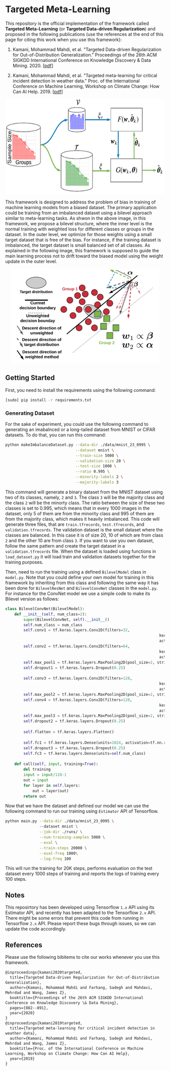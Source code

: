 # Targeted Meta-Learning
This repository is the official implementation of the framework called **Targeted Meta-Learning** (or **Targeted Data-driven Regularization**) and proposed in the following publications (use the references at the end of this page for citing this work when you use this framework):

1. Kamani, Mohammad Mahdi, et al. "Targeted Data-driven Regularization for Out-of-Distribution Generalization." Proceedings of the 26th ACM SIGKDD International Conference on Knowledge Discovery & Data Mining. 2020. [[pdf](https://www.researchgate.net/profile/Mohammad_Mahdi_Kamani/publication/343776852_Targeted_Data-driven_Regularization_for_Out-of-Distribution_Generalization/links/5f43a8be92851cd302225b81/Targeted-Data-driven-Regularization-for-Out-of-Distribution-Generalization.pdf)]

2. Kamani, Mohammad Mahdi, et al. "Targeted meta-learning for critical incident detection in weather data." Proc. of the International Conference on Machine Learning, Workshop on Climate Change: How Can AI Help. 2019. [[pdf](https://www.researchgate.net/profile/Mohammad_Mahdi_Kamani/publication/336935529_Targeted_Meta-Learning_for_Critical_Incident_Detection_in_Weather_Data/links/5dbb88b34585151435dadf96/Targeted-Meta-Learning-for-Critical-Incident-Detection-in-Weather-Data.pdf)]

<p align="center">
  <img src="imgs/framework.png" height=300px>
</p>

This framework is designed to address the problem of bias in training of machine learning models from a biased dataset. The primary application could be training from an imbalanced dataset using a bilevel approach similar to meta-learning tasks. As shwon in the above image, in this framework, we propose a bilevel structure, where the inner level is the normal training with weighted loss for different classes or groups in the dataset. In the outer level, we optimize for those weights using a small target dataset that is free of the bias. For instance, if the training dataset is imbalanced, the target dataset is small balanced set of all classes. As explained in the following image, this framework is supposed to guide the main learning process not to drift toward the biased model using the weight update in the outer level.

<p align="center">
  <img src="imgs/TDR.png" height=300px>
</p>


## Getting Started

First, you need to install the requirements using the following command:
```bash
[sudo] pip install -r requirements.txt
```

### Generating Dataset
For the sake of experiment, you could use the following command to generating an imabalnced or a long-tailed dataset from MNIST or CIFAR datasets. To do that, you can run this command:
```bash
python makeImbalanceDataset.py --data-dir ./data/mnist_23_0995 \
                               --dataset mnist \
                               --train-size 5000 \
                               --validation-size 20 \
                               --test-size 1000 \
                               --ratio 0.995 \
                               --minority-labels 2 \
                               --majority-labels 3
```
This command will generate a binary dataset from the MNIST dataset using two of its classes, namely, `2` and `3`. The class `3` will be the majority class and the class `2` will be the minorty class. The ratio between the size of these two classes is set to 0.995, which means that in every 1000 images in the dataset, only 5 of them are from the minority class and 995 of them are from the majority class, which makes it heavily imbalanced. This code will generate three files, that are `train.tfrecords`, `test.tfrecords`, and `validation.tfrecords`. The validation dataset is the small dataset where the classes are balanced. In this case it is of size 20, 10 of which are from class `2` and the other 10 are from class `3`. If you want to use you own dataset, follow the same pattern and create the target dataset in a `validation.tfrecords` file. When the dataset is loaded using functions in `load_dataset.py` it will load train and validation datasets together for the training purposes.

Then, need to run the training using a defined `BilevelModel` class in `model.py`. Note that you could define your own model for training in this framework by inheriting from this class and following the same way it has been done for `BilevelResNet` and `BilevelConvNet` classes in the `model.py`. For instance for the ConvNet model we use a simple code to make its Bilevel version as follows:
```python
class BilevelConvNet(BilevelModel):
	def __init__(self, num_class=2):
		super(BilevelConvNet, self).__init__()
		self.num_class = num_class
		self.conv1 = tf.keras.layers.Conv2D(filters=32,
																	kernel_size=3,
																	activation=tf.nn.relu)
		self.conv2 = tf.keras.layers.Conv2D(filters=64,
																	kernel_size=3,
																	activation=tf.nn.relu)
		self.max_pool1 = tf.keras.layers.MaxPooling2D(pool_size=2, strides=2)
		self.dropout1 = tf.keras.layers.Dropout(0.25)

		self.conv3 = tf.keras.layers.Conv2D(filters=128,
																	kernel_size=3,
																	activation=tf.nn.relu)
		self.max_pool2 = tf.keras.layers.MaxPooling2D(pool_size=2, strides=2)
		self.conv4 = tf.keras.layers.Conv2D(filters=128,
																	kernel_size=3,
																	activation=tf.nn.relu)
		self.max_pool3 = tf.keras.layers.MaxPooling2D(pool_size=2, strides=2)
		self.dropout2 = tf.keras.layers.Dropout(0.25)

		self.flatten = tf.keras.layers.Flatten()

		self.fc1 = tf.keras.layers.Dense(units=1024, activation=tf.nn.relu)
		self.dropout3 = tf.keras.layers.Dropout(0.25)
		self.fc3 = tf.keras.layers.Dense(units=self.num_class)

	def call(self, input, training=True):
		del training
		input = input/128-1
		out = input
		for layer in self.layers:
			out = layer(out)
		return out
```

Now that we have the dataset and defined our model we can use the following command to run our training using `Estimator` API of Tensorflow.


```bash
python main.py --data-dir ./data/mnist_23_0995 \ 
               --dataset mnist \
               --job-dir ./runs/ \
               --num-training-samples 5000 \
               --eval \
               --train-steps 20000 \
               --eval-freq 1000\
               --log-freq 100
```
This will run the training for 20K steps, performs evaluation on the test dataset every 1000 steps of training and reports the logs of training every 100 steps.

## Notes
This reposirtory has been developed using Tensorflow `1.x` API using its Estimator API, and recently has been adapted to the Tensorflow `2.x` API. There might be some errors that prevent this code from running in Tensorflow `2.x` API. Please report these bugs through issues, so we can update the code accordingly.


## References 
Please use the following bibitems to cite our works whenever you use this framework.
```ref
@inproceedings{kamani2020targeted,
  title={Targeted Data-driven Regularization for Out-of-Distribution Generalization},
  author={Kamani, Mohammad Mahdi and Farhang, Sadegh and Mahdavi, Mehrdad and Wang, James Z},
  booktitle={Proceedings of the 26th ACM SIGKDD International Conference on Knowledge Discovery \& Data Mining},
  pages={882--891},
  year={2020}
}
@inproceedings{kamani2019targeted,
  title={Targeted meta-learning for critical incident detection in weather data},
  author={Kamani, Mohammad Mahdi and Farhang, Sadegh and Mahdavi, Mehrdad and Wang, James Z},
  booktitle={Proc. of the International Conference on Machine Learning, Workshop on Climate Change: How Can AI Help},
  year={2019}
}
```
